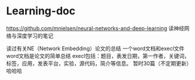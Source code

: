 # Learning-doc

https://github.com/mnielsen/neural-networks-and-deep-learning
读神经网络与深度学习的笔记


读过有关NE（Network Embedding）论文的总结 一个word文档和execl文件 word文档是论文的简单总结 execl包括：题目，表发日期，第一作者，关键词，标签，应用，发表平台，实验，源代码，简介等信息。 暂时30篇（不定期更新）
哈哈哈